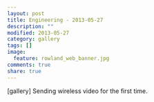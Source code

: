 ```yaml
---
layout: post
title: Engineering - 2013-05-27
description: ""
modified: 2013-05-27
category: gallery
tags: []
image:
  feature: rowland_web_banner.jpg
comments: true
share: true
---
```


[gallery]
Sending wireless video for the first time.
